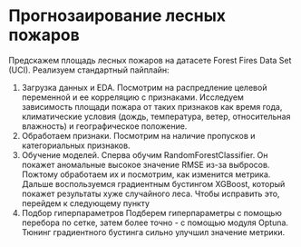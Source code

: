 # Прогнозаирование лесных пожаров
Предскажем площадь лесных пожаров на датасете Forest Fires Data Set (UCI).
Реализуем стандартный пайплайн:
1. Загрузка данных и EDA.
   Посмотрим на распредление целевой переменной и ее корреляцию с признаками. Исследуем зависимость площади пожара от таких признаков как время года, климатические условия (дождь, температура, ветер, относительная влажность) и географическое положение.
2. Обработаем признаки.
   Посмотрим на наличие пропусков и категориальных признаков.
3. Обучение моделей.
   Сперва обучим RandomForestClassifier. Он покажет аномальные высокое значение RMSE из-за выбросов. Пожтому обработаем их и посмотрим, как изменится метрика. Дальше воспользуемся градиентным бустингом XGBoost, который покажет результаты хуже случайного леса. Чтобы исправить это, перейдем к следующему пункту
4. Подбор гиперпараметров
    Подберем гиперпараметры с помощью перебора по сетке, затем более точно - с помощью модуля Optuna. Тюнинг градиентного бустинга сильно улучшил значение метрики.
